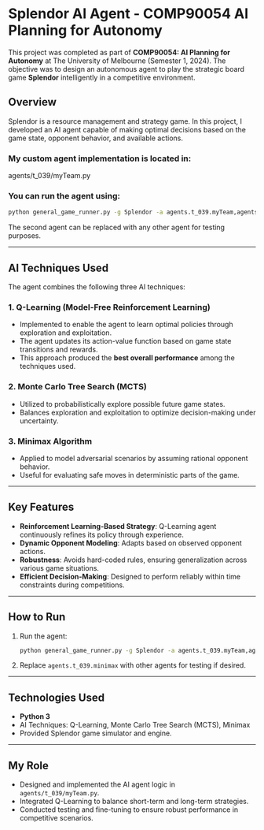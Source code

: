 # Splendor AI Agent - COMP90054 AI Planning for Autonomy

This project was completed as part of **COMP90054: AI Planning for Autonomy** at The University of Melbourne (Semester 1, 2024). The objective was to design an autonomous agent to play the strategic board game **Splendor** intelligently in a competitive environment.

## Overview

Splendor is a resource management and strategy game. In this project, I developed an AI agent capable of making optimal decisions based on the game state, opponent behavior, and available actions.

### My custom agent implementation is located in:

agents/t_039/myTeam.py

### You can run the agent using:

```bash
python general_game_runner.py -g Splendor -a agents.t_039.myTeam,agents.t_039.minimax
```

The second agent can be replaced with any other agent for testing purposes.

---

## AI Techniques Used

The agent combines the following three AI techniques:

### 1. Q-Learning (Model-Free Reinforcement Learning)

- Implemented to enable the agent to learn optimal policies through exploration and exploitation.
- The agent updates its action-value function based on game state transitions and rewards.
- This approach produced the **best overall performance** among the techniques used.

### 2. Monte Carlo Tree Search (MCTS)

- Utilized to probabilistically explore possible future game states.
- Balances exploration and exploitation to optimize decision-making under uncertainty.

### 3. Minimax Algorithm

- Applied to model adversarial scenarios by assuming rational opponent behavior.
- Useful for evaluating safe moves in deterministic parts of the game.

---

## Key Features

- **Reinforcement Learning-Based Strategy**: Q-Learning agent continuously refines its policy through experience.
- **Dynamic Opponent Modeling**: Adapts based on observed opponent actions.
- **Robustness**: Avoids hard-coded rules, ensuring generalization across various game situations.
- **Efficient Decision-Making**: Designed to perform reliably within time constraints during competitions.

---

## How to Run

1. Run the agent:

    ```bash
    python general_game_runner.py -g Splendor -a agents.t_039.myTeam,agents.t_039.minimax
    ```

2. Replace `agents.t_039.minimax` with other agents for testing if desired.

---

## Technologies Used

- **Python 3**
- AI Techniques: Q-Learning, Monte Carlo Tree Search (MCTS), Minimax
- Provided Splendor game simulator and engine.

---

## My Role

- Designed and implemented the AI agent logic in `agents/t_039/myTeam.py`.
- Integrated Q-Learning to balance short-term and long-term strategies.
- Conducted testing and fine-tuning to ensure robust performance in competitive scenarios.

